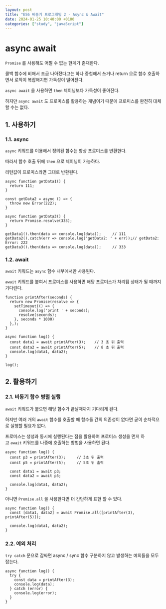 ```yaml
---
layout: post
title: "ES6 비동기 프로그래밍 2 - Async & Await"
date: 2024-01-25 10:40:00 +0100
categories: ["study", "javaScript"]
---
```


# async await

`Promise` 를 사용해도 어쩔 수 없는 한계가 존재한다.

콜백 함수에 비해서 조금 나아졌다고는 하나 중첩해서 쓰거나 return 으로 함수 호출하면서 로직이 복잡해지면 가독성이 떨어진다.

`async await` 을 사용하면 `then` 체이닝보다 가독성이 좋아진다.

하지만 `async await` 도 프로미스를 활용하는 개념이기 때문에 프로미스를 완전히 대체할 수는 없다.

## 1. 사용하기

### 1.1. async

`async` 키워드를 이용해서 정의된 함수는 항상 프로미스를 반환한다.

따라서 함수 호출 뒤에 `then` 으로 체이닝이 가능하다.

리턴값이 프로미스라면 그대로 반환된다.

```
async function getData1() {
  return 111;
}

const getData2 = async () => {
  throw new Error(222);
}

async function getData3() {
  return Promise.resolve(333);
}

getData1().then(data => console.log(data));     // 111
getData2().catch(err => console.log('getData2: ' + err));// getData2: Error: 222
getData3().then(data => console.log(data));     // 333
```

### 1.2. await

`await` 키워드는 `async` 함수 내부에서만 사용된다.

`await` 키워드를 붙여서 프로미스를 사용하면 해당 프로미스가 처리됨 상태가 될 때까지 기다린다.

```
function printAfter(seconds) {
  return new Promise(resolve => {
    setTimeout(() => {
      console.log('print ' + seconds);
      resolve(seconds);
    }, seconds * 1000)
  },);
}

async function log() {
  const data1 = await printAfter(3);    // 3 초 뒤 출력
  const data2 = await printAfter(5);    // 8 초 뒤 출력
  console.log(data1, data2);
}

log();
```

## 2. 활용하기

### 2.1. 비동기 함수 병렬 실행

`await` 키워드가 붙으면 해당 함수가 끝날때까지 기다리게 된다.

하지만 여러 개의 `await` 함수를 호출할 때 함수들 간의 의존성이 없다면 굳이 순차적으로 실행할 필요가 없다.

프로미스는 생성과 동시에 실행된다는 점을 활용하여 프로미스 생성을 먼저 하고 `await` 키워드를 나중에 호출하는 방법을 사용하면 된다.

```
async function log() {
  const p3 = printAfter(3);     // 3초 뒤 출력
  const p5 = printAfter(5);     // 5초 뒤 출력

  const data1 = await p3;
  const data2 = await p5;

  console.log(data1, data2);
}
```

아니면 `Promise.all` 을 사용한다면 더 간단하게 표현 할 수 있다.

```
async function log() {
  const [data1, data2] = await Promise.all([printAfter(3), printAfter(5)]);

  console.log(data1, data2);
}
```

### 2.2. 예외 처리

`try catch` 문으로 감싸면 async / sync 함수 구분하지 않고 발생하는 예외들을 모두 잡는다.

```
async function log() {
  try {
    const data = printAfter(3);
    console.log(data);
  } catch (error) {
    console.log(error);
  }
}
```
